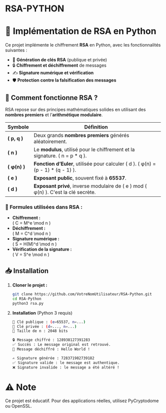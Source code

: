 # RSA-PYTHON

# 🔐 Implémentation de RSA en Python

Ce projet implémente le chiffrement **RSA** en Python, avec les fonctionnalités suivantes :
- 🔑 **Génération de clés RSA** (publique et privée)
- 🔒 **Chiffrement et déchiffrement** de messages
- ✍️ **Signature numérique et vérification**
- 🛡 **Protection contre la falsification des messages**

## 📌 Comment fonctionne RSA ?

RSA repose sur des principes mathématiques solides en utilisant des **nombres premiers** et l’**arithmétique modulaire**.

| **Symbole** | **Définition** |
|------------|--------------|
| **\( p, q \)** | Deux grands **nombres premiers** générés aléatoirement. |
| **\( n \)** | Le **modulus**, utilisé pour le chiffrement et la signature. \( n = p * q \). |
| **\( φ(n) \)** | **Fonction d’Euler**, utilisée pour calculer \( d \). \( φ(n) = (p - 1) * (q - 1) \). |
| **\( e \)** | **Exposant public**, souvent fixé à **65537**. |
| **\( d \)** | **Exposant privé**, inverse modulaire de \( e \) mod \( φ(n) \). C'est la clé secrète. |

### 🔐 **Formules utilisées dans RSA :**

- **Chiffrement :**  
  \( C = M^e \mod n \)
- **Déchiffrement :**  
  \( M = C^d \mod n \)
- **Signature numérique :**  
  \( S = H(M)^d \mod n \)
- **Vérification de la signature :**  
  \( V = S^e \mod n \)

## 📥 Installation

1. **Cloner le projet :**
   ```bash
   git clone https://github.com/VotreNomUtilisateur/RSA-Python.git
   cd RSA-Python
   python3 rsa.py
   ```

2. **Installation** (Python 3 requis)
   ```bash
   🔑 Clé publique : (e=65537, n=...)
   🔐 Clé privée : (d=..., n=...)
   🧩 Taille de n : 2048 bits

   🔒 Message chiffré : 128938127391283
   ✅ Succès : Le message original est retrouvé.
   🔑 Message déchiffré : Hello World !

   ✍️ Signature générée : 728371982739182
   ✅ Signature valide : le message est authentique.
   ❌ Signature invalide : le message a été altéré !
   ```

# ⚠️ Note

Ce projet est éducatif. Pour des applications réelles, utilisez PyCryptodome ou OpenSSL.
